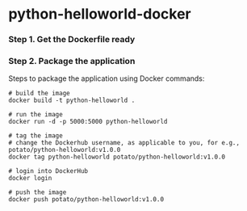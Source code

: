 # python-helloworld-docker

### Step 1. Get the Dockerfile ready

### Step 2. Package the application
Steps to package the application using Docker commands:

``` 
# build the image
docker build -t python-helloworld .

# run the image
docker run -d -p 5000:5000 python-helloworld

# tag the image
# change the Dockerhub username, as applicable to you, for e.g., potato/python-helloworld:v1.0.0
docker tag python-helloworld potato/python-helloworld:v1.0.0

# login into DockerHub
docker login

# push the image
docker push potato/python-helloworld:v1.0.0
```
